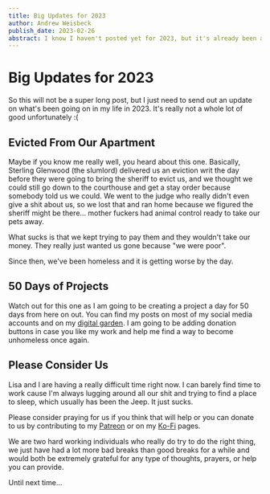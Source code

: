 ```yaml
---
title: Big Updates for 2023
author: Andrew Weisbeck
publish_date: 2023-02-26
abstract: I know I haven't posted yet for 2023, but it's already been a hell of a year.
---
```

# Big Updates for 2023

So this will not be a super long post, but I just need to send out an update on what's been going on in my life in 2023. It's really not a whole lot of good unfortunately :(

## Evicted From Our Apartment

Maybe if you know me really well, you heard about this one. Basically, Sterling Glenwood (the slumlord) delivered us an eviction writ the day before they were going to bring the sheriff to evict us, and we thought we could still go down to the courthouse and get a stay order because somebody told us we could. We went to the judge who really didn't even give a shit about us, so we lost that and ran home because we figured the sheriff might be there... mother fuckers had animal control ready to take our pets away.

What sucks is that we kept trying to pay them and they wouldn't take our money. They really just wanted us gone because "we were poor". 

Since then, we've been homeless and it is getting worse by the day. 

## 50 Days of Projects

Watch out for this one as I am going to be creating a project a day for 50 days from here on out. You can find my posts on most of my social media accounts and on my [digital garden](https://andrewsdigital.garden). I am going to be adding donation buttons in case you like my work and help me find a way to become unhomeless once again. 

## Please Consider Us

Lisa and I are having a really difficult time right now. I can barely find time to work cause I'm always lugging around all our shit and trying to find a place to sleep, which usually has been the Jeep. It just sucks. 

Please consider praying for us if you think that will help or you can donate to us by contributing to my [Patreon](https://patreon.com/GeauxWeisbeck4dev?utm_medium=clipboard_copy&utm_source=copyLink&utm_campaign=creatorshare_creator&utm_content=join_link) or on my [Ko-Fi](https://ko-fi.com/geauxweisbeck4) pages. 

We are two hard working individuals who really do try to do the right thing, we just have had a lot more bad breaks than good breaks for a while and would both be extremely grateful for any type of thoughts, prayers, or help you can provide. 

Until next time...
